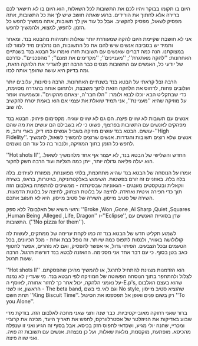היום בו תקומו בבוקר ויהיו לכם את התשובות לכל השאלות, הוא היום בו לא תישאר לכם ברירה אלא לחתוך את הורידים. ברגע שאתה חושב שיש לך את כל התשובות, אתה מפסיק לשאול, מפסיק להקשיב. אבל כל עוד אין לך תשובות, אתה ממשיך לחפש כל הזמן. לחפש, למצוא, ולהמשיך לחפש. 

אני לא חושבת שקיימת היום להקה שמעוררת יותר שאלות ותמיהות מהבטא בנד. ומאחר ותמיד יש בסביבה אנשים שיש להם את כל התשובות, הם נחלצים מיד לעזור לנו במצוקתנו. הנה כמה דברים שאנשים עם תשובות חזרו ואמרו על הבטא בנד בשנתיים האחרונות: ''להקה מאתגרת''; ''מעניינים''; ''מקדימים את זמנם''; ''מהפכניים''. כדרכם של יודעי כל, האנשים עם התשובות מנסים כבר הרבה זמן להגדיר את הלהקה הזאת, ומה בדיוק היא עושה שהופך אותה לכזו. 

הרבה זבל קראתי על הבטא בנד בשנתיים האחרונות. הרבה ניסיונות, עלובים יותר ועלובים פחות, לדחוס את הלהקה הזאת לתוך משבצת, ולתחום אותה בהגדרה מסוימת, כדי שבתקליט הבא יוכלו לבוא ולומר: ''הלו חבר'ה, יצאתם מהקווים''. וכשמישהו אומר על מוזיקה שהיא ''מעניינת'', אני תמיד שואלת את עצמי אם הוא באמת יטרח להקשיב לה שוב. 

אנשים עם תשובות לא שווים פיצה. הם גם לא שווים עוגיה. מקסימום פיהוק. הבטא בנד מפהקים לאנשים עם התשובות בפרצוף, פשוט כי לא בשבילם הם עושים את מה שהם עושים. הבטא בנד עושים מוזיקה בשביל אנשים כמו דיק, בארי ורוב, מ-''High Fidelity''. אנשים שלא רוצים תשובות והגדרות. אנשים שרוצים להמשיך לשאול, להמשיך לחפש כל הזמן בתוך המוזיקה, ולנבור בה כל עוד הם נושמים. 

''Hot shots II'', החדש והשלישי של הבטא בנד, לא יעצור אף אחד מלהמשיך לשאול. הוא יעלה פליאה גדולה יותר, ייתן כמה תגליות ועוד הרבה חשק לחקור. 

אמרו על הנוסחה של הבטא בנד שהיא מתחכמת, בלתי מפוענחת, מפוזרת לעיתים. בלה בלה בלה. באוזניים זה זורם בפשטות. השימוש באלקטרוניקה, בגיטרות, בראפ, בשירה ווקאלית ובטקסטים מענגים - הגאוניות שבסינתזה - ממשיכים להתפתח באלבום הזה תוך כדי חפירה איטית ואחידה. לחיצה על בלוטת הצחוק, לחיצה על בלוטת הדמעות. השירה של סטיב מייסון. השירה של סטיב מייסון. היא לא תעזוב אתכם. 

רגעי השיא של האלבום? ללא ספק: ''Broke ,Won ,Gone ,Al Sharp ,Quiet ,Squares ,Human Being ,Alleged ,Life, Dragon'' ו-''Eclipse'', שדן בסוגיית האנשים עם התשובות. (''!No pizza for them''). 

לשמוע תקליט חדש של הבטא בנד זה כמו לקחת ערימה של ממתקים, לעשות לה קולולושה באוויר, ולנסות לתפוס כמה שיותר. זה נופל בבת אחת - מכל הכיוונים, בכל הטעמים ובכל הצבעים. הפיתוי גדול, אי אפשר להפסיק, ואם לא נזהרים, אפשר לחטוף כאב בטן בסוף. כי עם דבר אחד אני מסכימה. ההאזנה לבטא בנד דורשת תרגול. הרבה שעות תרגול. 

''Hot shots II'' הוא הזדמנות מצוינת להתחיל לתרגל, או להמשיך מהיכן שהפסקתם. לצלול ולהתחפר בתוך הנוסחה הפשוטה של המוזיקה לפי הבטא בנד. מי שעדיין לא נמנה על נאמני הלהקה, יכול אחר כך לחזור אחורה, לאוסף ה-E.p's, שהוא בעצם האלבום הראשון, או לשני - The beta band, וגם לאי.פי בשם No style, שהוציא סטיב מייסון תחת השם ''King Biscuit Time''. רק בשום פנים ואופן אל תפספסו את הסינגל ''To you Alone''. 

ברור שאני רחוקה מאובייקטיביות. כבר שנה וחצי שאני מחכה לאלבום הזה. בודקת מדי שבוע באדיקות את הניוזלטר של אסטרלוורקס, לחפש את תאריך היעד, מכינה את קרוביי ומכריי, שהנה יולי מגיע, ושכדאי לתפוס חזק בכיסא. אבל בסוף זה הגיע ואני זו שנפלה מהכיסא. מופתעת, מוקסמת, מלאת שאלות, ועל כן מנצחת. אנשים עם תשובות זה פויה. ואני שווה פיצה. 